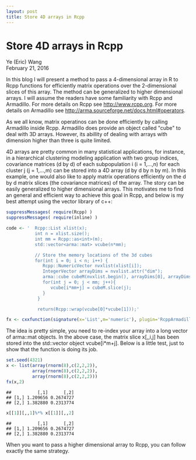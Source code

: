 ```yaml
---
layout: post
title: Store 4D arrays in Rcpp
---
```


# Store 4D arrays in Rcpp
Ye (Eric) Wang  
February 21, 2016  

In this blog I will present a method to pass a 4-dimensional array in R to Rcpp functions for efficiently matrix operations over the 2-dimensional slices of this array. The method can be generalized to higher dimensional arrays. I will assume the readers have some familiarity with Rcpp and Armadillo. For more details on Rcpp see <http://www.rcpp.org>. For more details on Armadillo see  <http://arma.sourceforge.net/docs.html#operators>.

As we all know, matrix operatinos can be done efficiently by calling Armadillo inside Rcpp. Armadillo does provide an object called "cube" to deal with 3D arrays. However, its abillity of dealing with arrays with dimension higher than three is quite limited.

4D arrays are pretty common in many statistical applications, for instance, in a hierarchical clustering modeling application with two group indices, covariance matrices (d by d) of each subpopulation i (i = 1,...,n) for each cluster j (j = 1,...,m) can be stored into a 4D array (d by d by n by m). In this example, one would also like to apply matrix operations efficiently on the d by d matrix slices (the covariance matrices) of the array. The story can be easily generalized to higher dimensional arrays. This motivates me to find an general and efficient way to achieve this goal in Rcpp, and below is my best attempt using the vector library of c++:


```r
suppressMessages( require(Rcpp) )
suppressMessages( require(inline) )

code <- '  Rcpp::List xlist(x); 
           int n = xlist.size();
           int mm = Rcpp::as<int>(m);
           std::vector<arma::mat> vcube(n*mm);

           // Store the memory locations of the 3d cubes
           for(int i = 0; i < n; i++) {
              Rcpp::NumericVector nvxlist(xlist[i]);
              IntegerVector arrayDims = nvxlist.attr("dim");
              arma::cube cubeM(nvxlist.begin(), arrayDims[0], arrayDims[1], arrayDims[2]);
              for(int j = 0; j < mm; j++){
                 vcube[i*mm+j] = cubeM.slice(j);
              }
            }

            return(Rcpp::wrap(vcube[0]*vcube[1]));'

fx <- cxxfunction(signature(x='List',m='numeric'), plugin='RcppArmadillo', body = code)
```

The idea is pretty simple, you need to re-index your array into a long vector of arma::mat objects. In the above case, the matrix slice x[,,i,j] has been stored into the std::vector object vcube[i*m+j]. Below is a little test, just to show that the function is doing its job.


```r
set.seed(4321)
x <- list(array(rnorm(8),c(2,2,2)), 
          array(rnorm(8),c(2,2,2)), 
          array(rnorm(8),c(2,2,2)))
fx(x,2)
```

```
##          [,1]      [,2]
## [1,] 1.209656 0.2674727
## [2,] 1.382880 0.2313774
```

```r
x[[1]][,,1]%*% x[[1]][,,2]
```

```
##          [,1]      [,2]
## [1,] 1.209656 0.2674727
## [2,] 1.382880 0.2313774
```

When you want to pass a higher dimensional array to Rcpp, you can follow exactly the same strategy.

